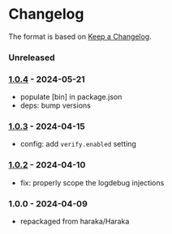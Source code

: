 # Changelog

The format is based on [Keep a Changelog](https://keepachangelog.com/).

### Unreleased

### [1.0.4] - 2024-05-21

- populate [bin] in package.json
- deps: bump versions

### [1.0.3] - 2024-04-15

- config: add `verify.enabled` setting

### [1.0.2] - 2024-04-10

- fix: properly scope the logdebug injections

### 1.0.0 - 2024-04-09

- repackaged from haraka/Haraka

[1.0.0]: https://github.com/haraka/haraka-plugin-dkim/releases/tag/v1.0.0
[1.0.2]: https://github.com/haraka/haraka-plugin-dkim/releases/tag/v1.0.2
[1.0.3]: https://github.com/haraka/haraka-plugin-dkim/releases/tag/v1.0.3
[1.0.4]: https://github.com/haraka/haraka-plugin-dkim/releases/tag/v1.0.4
